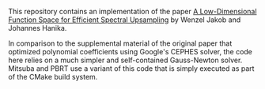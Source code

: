 This repository contains an implementation of the paper [A Low-Dimensional
Function Space for Efficient Spectral
Upsampling](http://rgl.epfl.ch/publications/Jakob2019Spectral) by Wenzel Jakob
and Johannes Hanika.

In comparison to the supplemental material of the original paper that optimized
polynomial coefficients using Google's CEPHES solver, the code here relies on a
much simpler and self-contained Gauss-Newton solver. Mitsuba and PBRT use a
variant of this code that is simply executed as part of the CMake build system.
